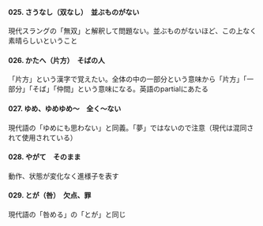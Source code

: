 #### 025. さうなし（双なし）　並ぶものがない
現代スラングの「無双」と解釈して問題ない。並ぶものがないほど、この上なく素晴らしいということ

#### 026. かたへ（片方）　そばの人
「片方」という漢字で覚えたい。全体の中の一部分という意味から「片方」「一部分」「そば」「仲間」という意味になる。英語のpartialにあたる

#### 027. ゆめ、ゆめゆめ〜　全く〜ない
現代語の「ゆめにも思わない」と同義。「夢」ではないので注意（現代は混同されて使用されている）

#### 028. やがて　そのまま
動作、状態が変化なく進様子を表す

#### 029. とが（咎）　欠点、罪
現代語の「咎める」の「とが」と同じ